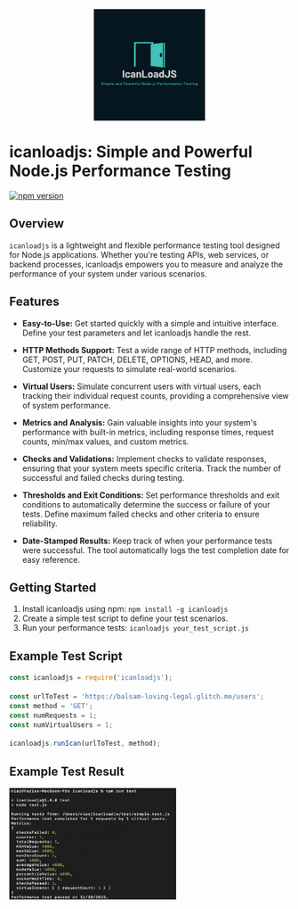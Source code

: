 
<img src="https://github.com/modalqa/icanloadjs/raw/main/media/IcanLoadJS-logo.png" alt="icanloadjs Logo" width="200" height="200" style="display:block; margin:auto;">

# icanloadjs: Simple and Powerful Node.js Performance Testing

[![npm version](https://img.shields.io/npm/v/icanloadjs.svg)](https://www.npmjs.com/package/icanloadjs)

## Overview
`icanloadjs` is a lightweight and flexible performance testing tool designed for Node.js applications. Whether you're testing APIs, web services, or backend processes, icanloadjs empowers you to measure and analyze the performance of your system under various scenarios.

## Features

- **Easy-to-Use:** Get started quickly with a simple and intuitive interface. Define your test parameters and let icanloadjs handle the rest.

- **HTTP Methods Support:** Test a wide range of HTTP methods, including GET, POST, PUT, PATCH, DELETE, OPTIONS, HEAD, and more. Customize your requests to simulate real-world scenarios.

- **Virtual Users:** Simulate concurrent users with virtual users, each tracking their individual request counts, providing a comprehensive view of system performance.

- **Metrics and Analysis:** Gain valuable insights into your system's performance with built-in metrics, including response times, request counts, min/max values, and custom metrics.

- **Checks and Validations:** Implement checks to validate responses, ensuring that your system meets specific criteria. Track the number of successful and failed checks during testing.

- **Thresholds and Exit Conditions:** Set performance thresholds and exit conditions to automatically determine the success or failure of your tests. Define maximum failed checks and other criteria to ensure reliability.

- **Date-Stamped Results:** Keep track of when your performance tests were successful. The tool automatically logs the test completion date for easy reference.

## Getting Started

1. Install icanloadjs using npm: `npm install -g icanloadjs`
2. Create a simple test script to define your test scenarios.
3. Run your performance tests: `icanloadjs your_test_script.js`

## Example Test Script

```javascript
const icanloadjs = require('icanloadjs');

const urlToTest = 'https://balsam-loving-legal.glitch.me/users';
const method = 'GET';
const numRequests = 1;
const numVirtualUsers = 1;

icanloadjs.runIcan(urlToTest, method);
```
## Example Test Result

<img src="https://github.com/modalqa/icanloadjs/raw/main/media/icanloadjs-result.png" alt="icanloadjs Result" width="300" height="200">


